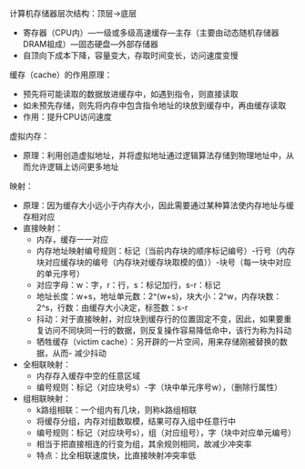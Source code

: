 计算机存储器层次结构：顶层->底层
- 寄存器（CPU内）—一级或多级高速缓存—主存（主要由动态随机存储器DRAM祖成）—固态硬盘—外部存储器
- 自顶向下成本下降，容量变大，存取时间变长，访问速度变慢

缓存（cache）的作用原理：
- 预先将可能读取的数据放进缓存中，如遇到指令，则直接读取
- 如未预先存储，则先将内存中包含指令地址的块放到缓存中，再由缓存读取
- 作用：提升CPU访问速度

虚拟内存：
- 原理：利用创造虚拟地址，并将虚拟地址通过逻辑算法存储到物理地址中，从而允许逻辑上访问更多地址

映射：
- 原理：因为缓存大小远小于内存大小，因此需要通过某种算法使内存地址与缓存相对应
- 直接映射：
	- 内存，缓存一一对应
	- 内存地址映射编号规则：标记（当前内存块的顺序标记编号）-行号（内存块对应缓存块的编号（内存块对缓存块取模的值））-块号（每一块中对应的单元序号）
	- 对应字母：w：字，r：行，s：标记加行，s-r：标记
	- 地址长度：w+s，地址单元数：2^(w+s)，块大小：2^w，内存块数：2^s，行数：由缓存大小决定，标签数：s-r
	- 抖动：对于直接映射，对应块到缓存行的位置固定不变，因此，如果要重复访问不同块同一行的数据，则反复操作容易降低命中，该行为称为抖动
	- 牺牲缓存（victim cache）：另开辟的一片空间，用来存储刚被替换的数据，从而- 减少抖动
- 全相联映射：
	- 内存存入缓存中空的任意区域
	- 编号规则：标记（对应块号s）-字（块中单元序号w），（删除行属性）
- 组相联映射：
	- k路组相联：一个组内有几块，则称k路组相联
	- 将缓存分组，内存对组数取模，结果可存入组中任意行中
	- 编号规则：标记（对应块号s），组（对应组号），字（块中对应单元编号）
	- 相当于把直接相连的行变为组，其余规则相同，故减少冲突率
	- 特点：比全相联速度快，比直接映射冲突率低

